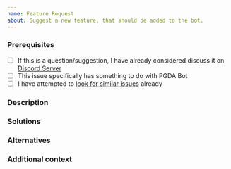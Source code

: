 ```yaml
---
name: Feature Request
about: Suggest a new feature, that should be added to the bot.
---
```


### Prerequisites
* [ ] If this is a question/suggestion, I have already considered discuss it on [Discord Server](https://discord.gg/tejbz)
* [ ] This issue specifically has something to do with PGDA Bot
* [ ] I have attempted to [look for similar issues](https://github.com/jonteohr/pgda/issues) already

### Description
<!-- Is your feature request related to a problem? Please describe.
A clear and concise description of what the problem is. Ex. I'm always frustrated when [...] -->

### Solutions
<!-- Describe the solution you'd like
A clear and concise description of what you want to happen. -->

### Alternatives
<!-- Describe alternatives you've considered
A clear and concise description of any alternative solutions or features you've considered. -->

### Additional context
<!-- Add any other context or screenshots about the feature request here. -->